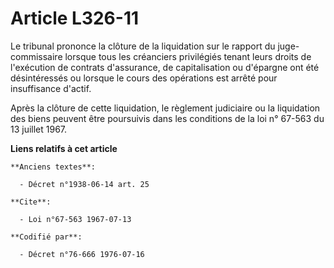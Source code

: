 # Article L326-11

Le tribunal prononce la clôture de la liquidation sur le rapport du juge-commissaire lorsque tous les créanciers privilégiés
tenant leurs droits de l'exécution de contrats d'assurance, de capitalisation ou d'épargne ont été désintéressés ou lorsque
le cours des opérations est arrêté pour insuffisance d'actif.

Après la clôture de cette liquidation, le règlement judiciaire ou la liquidation des biens peuvent être poursuivis dans les
conditions de la loi n° 67-563 du 13 juillet 1967.

**Liens relatifs à cet article**

	**Anciens textes**:

	  - Décret n°1938-06-14 art. 25

	**Cite**:

	  - Loi n°67-563 1967-07-13

	**Codifié par**:

	  - Décret n°76-666 1976-07-16
